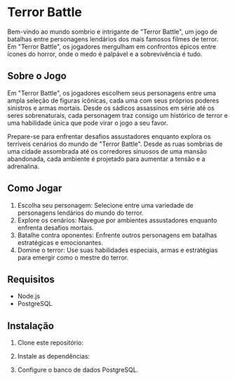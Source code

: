# Terror Battle

Bem-vindo ao mundo sombrio e intrigante de "Terror Battle", um jogo de batalhas entre personagens lendários dos mais famosos filmes de terror. Em "Terror Battle", os jogadores mergulham em confrontos épicos entre ícones do horror, onde o medo é palpável e a sobrevivência é tudo.

## Sobre o Jogo

Em "Terror Battle", os jogadores escolhem seus personagens entre uma ampla seleção de figuras icônicas, cada uma com seus próprios poderes sinistros e armas mortais. Desde os sádicos assassinos em série até os seres sobrenaturais, cada personagem traz consigo um histórico de terror e uma habilidade única que pode virar o jogo a seu favor.

Prepare-se para enfrentar desafios assustadores enquanto explora os terríveis cenários do mundo de "Terror Battle". Desde as ruas sombrias de uma cidade assombrada até os corredores sinuosos de uma mansão abandonada, cada ambiente é projetado para aumentar a tensão e a adrenalina.

## Como Jogar

1. Escolha seu personagem: Selecione entre uma variedade de personagens lendários do mundo do terror.
2. Explore os cenários: Navegue por ambientes assustadores enquanto enfrenta desafios mortais.
3. Batalhe contra oponentes: Enfrente outros personagens em batalhas estratégicas e emocionantes.
4. Domine o terror: Use suas habilidades especiais, armas e estratégias para emergir como o mestre do terror.

## Requisitos

- Node.js
- PostgreSQL

## Instalação

1. Clone este repositório:

2. Instale as dependências:

3. Configure o banco de dados PostgreSQL.
